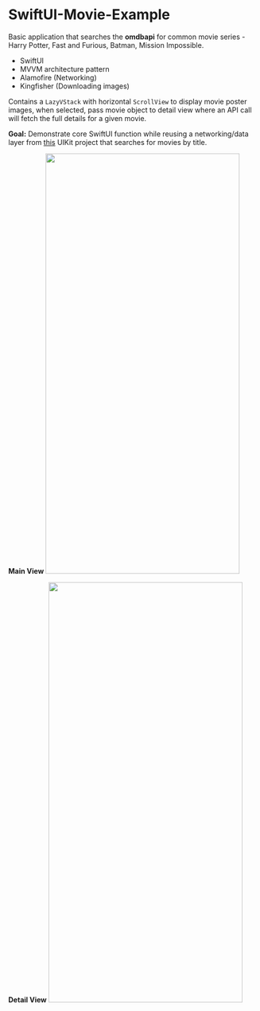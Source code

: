 # SwiftUI-Movie-Example

Basic application that searches the **omdbapi** for common movie series - Harry Potter, Fast and Furious, Batman, Mission Impossible.

 - SwiftUI 
 - MVVM architecture pattern
 - Alamofire (Networking)
 - Kingfisher (Downloading images)

Contains a `LazyVStack` with horizontal `ScrollView` to display movie poster images, when selected, pass movie object to detail view where an API call will fetch the full details for a given movie. 

**Goal:** Demonstrate core SwiftUI function while reusing a networking/data layer from [this](https://github.com/jackintosh7/Swift-Movie-Search-Challenge) UIKit project that searches for movies by title. 

**Main View**
<img src="https://user-images.githubusercontent.com/6379311/109381068-09d83280-78a6-11eb-915a-48f2fbd05196.png" height=844 width=390>

**Detail View**
<img src="https://user-images.githubusercontent.com/6379311/109381073-0cd32300-78a6-11eb-8ac1-be17f9d54e06.png" height=844 width=390>
